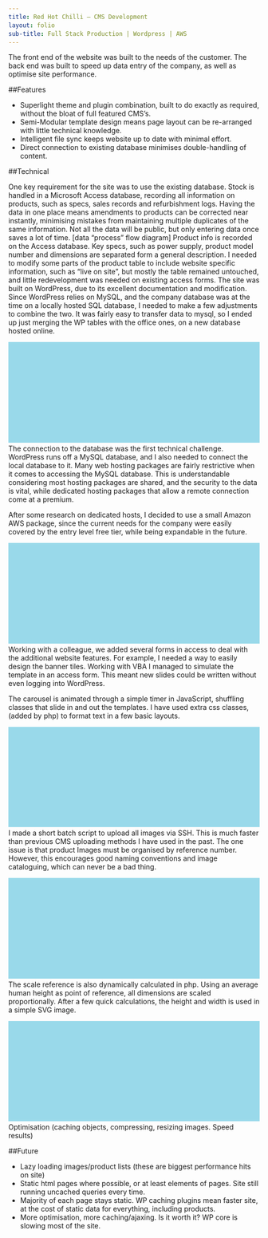 ```yaml
---
title: Red Hot Chilli – CMS Development
layout: folio
sub-title: Full Stack Production | Wordpress | AWS
---
```


The front end of the website was built to the needs of the customer. The back end was built to speed up data entry of the company, as well as optimise site performance.

##Features

- Superlight theme and plugin combination, built to do exactly as required, without the bloat of full featured CMS’s.
- Semi-Modular template design means page layout can be re-arranged with little technical knowledge.
- Intelligent file sync keeps website up to date with minimal effort.
- Direct connection to existing database minimises double-handling of content.

##Technical

One key requirement for the site was to use the existing database. Stock is handled in a Microsoft Access database, recording all information on products, such as specs, sales records and refurbishment logs. Having the data in one place means amendments to products can be corrected near instantly, minimising mistakes from maintaining multiple duplicates of the same information. Not all the data will be public, but only entering data once saves a lot of time.
[data “process” flow diagram]
Product info is recorded on the Access database. Key specs, such as power supply, product model number and dimensions are separated form a general description. I needed to modify some parts of the product table to include website specific information, such as “live on site”, but mostly the table remained untouched, and little redevelopment was needed on existing access forms.
The site was built on WordPress, due to its excellent documentation and modification. Since WordPress relies on MySQL, and the company database was at the time on a locally hosted SQL database, I needed to make a few adjustments to combine the two. It was fairly easy to transfer data to mysql, so I ended up just merging the WP tables with the office ones, on a new database hosted online.

![Link via MySQL](/images/placeholder.png)
The connection to the database was the first technical challenge. WordPress runs off a MySQL database, and I also needed to connect the local database to it. Many web hosting packages are fairly restrictive when it comes to accessing the MySQL database. This is understandable considering most hosting packages are shared, and the security to the data is vital, while dedicated hosting packages that allow a remote connection come at a premium.

After some research on dedicated hosts, I decided to use a small Amazon AWS package, since the current needs for the company were easily covered by the entry level free tier, while being expandable in the future.

![access to website editor(carousel)](/images/placeholder.png)
Working with a colleague, we added several forms in access to deal with the additional website features. For example, I needed a way to easily design the banner tiles. Working with VBA I managed to simulate the template in an access form. This meant new slides could be written without even logging into WordPress.

The carousel is animated through a simple timer in JavaScript, shuffling classes that slide in and out the templates. I have used extra css classes, (added by php) to format text in a few basic layouts.

![images to site](/images/placeholder.png)
I made a short batch script to upload all images via SSH. This is much faster than previous CMS uploading methods I have used in the past. The one issue is that product Images must be organised by reference number. However, this encourages good naming conventions and image cataloguing, which can never be a bad thing.

![scale reference, technical](/images/placeholder.png)
The scale reference is also dynamically calculated in php. Using an average human height as point of reference, all dimensions are scaled proportionally. After a few quick calculations, the height and width is used in a simple SVG image.

![speed test results](/images/placeholder.png)
Optimisation (caching objects, compressing, resizing images. Speed results)

##Future
- Lazy loading images/product lists (these are biggest performance hits on site)
- Static html pages where possible, or at least elements of pages. Site still running uncached queries every time. 
- Majority of each page stays static. WP caching plugins mean faster site, at the cost of static data for everything, including products.
- More optimisation, more caching/ajaxing. Is it worth it? WP core is slowing most of the site.

